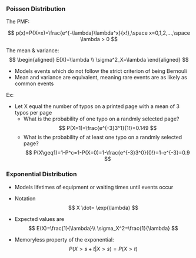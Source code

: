 

### Poisson Distribution

The PMF:

$$
p(x)=P(X=x)=\frac{e^{-\lambda}\lambda^x}{x!},\space x=0,1,2,...,\space \lambda > 0
$$

The mean & variance:
$$
\begin{aligned}
    E(X)=\lambda \\ \sigma^2_X=\lambda
\end{aligned}
$$

- Models events which do not follow the strict criterion of being Bernouli
- Mean and variance are equivalent, meaning rare events are as likely as common events


Ex:

- Let X equal the number of typos on a printed page with a mean of 3 typos per page
  - What is the probability of one typo on a randmly selected page?
$$
P(X=1)=\frac{e^{-3}3^1}{1!}=0.149
$$
  - What is the probability of at least one typo on a randmly selected page?
$$
P(X\geq1)=1-P^c=1-P(X=0)=1-\frac{e^{-3}3^0}{0!}=1-e^{-3}=0.9
$$

### Exponential Distribution

- Models lifetimes of equipment or waiting times until events occur
- Notation
  $$
    X \dot= \exp(\lambda)
  $$
- Expected values are
  $$
    E(X)=\frac{1}{\lambda}\\
    \sigma_X^2=\frac{1}{\lambda}
  $$

- Memoryless property of the exponential:
  $$
    P(X>s+t|X>s)=P(X>t)
  $$